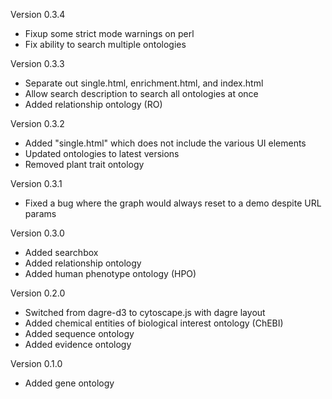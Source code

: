 Version 0.3.4

- Fixup some strict mode warnings on perl
- Fix ability to search multiple ontologies

Version 0.3.3

- Separate out single.html, enrichment.html, and index.html
- Allow search description to search all ontologies at once
- Added relationship ontology (RO)

Version 0.3.2

- Added "single.html" which does not include the various UI elements
- Updated ontologies to latest versions
- Removed plant trait ontology

Version 0.3.1

- Fixed a bug where the graph would always reset to a demo despite URL params

Version 0.3.0

- Added searchbox
- Added relationship ontology
- Added human phenotype ontology (HPO)


Version 0.2.0

- Switched from dagre-d3 to cytoscape.js with dagre layout
- Added chemical entities of biological interest ontology (ChEBI)
- Added sequence ontology
- Added evidence ontology


Version 0.1.0

- Added gene ontology
